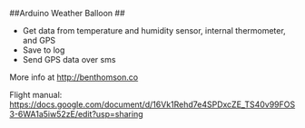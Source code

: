 ##Arduino Weather Balloon ##

- Get data from temperature and humidity sensor, internal thermometer, and GPS
- Save to log
- Send GPS data over sms

More info at http://benthomson.co

Flight manual: https://docs.google.com/document/d/16Vk1Rehd7e4SPDxcZE_TS40v99FOS3-6WA1a5iw52zE/edit?usp=sharing